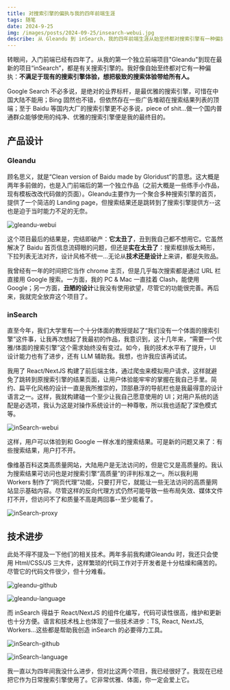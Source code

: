 ```yaml
---
title: 对搜索引擎的偏执与我的四年前端生涯
tags: 随笔
date: 2024-9-25  
img: /images/posts/2024-09-25/insearch-webui.jpg
describe: 从 Gleandu 到 inSearch，我的四年前端生涯从始至终都对搜索引擎有一种偏执。
---
```

转眼间，入门前端已经有四年了。从我的第一个独立前端项目"Gleandu"到现在最新的项目“inSearch”，都是有关搜索引擎的。我好像自始至终都对它有一种偏执：**不满足于现有的搜索引擎体验，想把极致的搜索体验带给所有人。**

Google Search 不必多说，是绝对的业界标杆，是最优雅的搜索引擎，可惜在中国大陆不能用；Bing 固然也不错，但依然存在一些广告堆砌在搜索结果列表的顶端；至于 Baidu 等国内大厂的搜索引擎更不必多说，piece of shit...做一个国内普通群众能够使用的纯净、优雅的搜索引擎便是我的最终目的。

## 产品设计

### Gleandu

顾名思义，就是“Clean version of Baidu made by Gloridust”的意思。这大概是两年多前做的，也是入门前端后的第一个独立作品（之前大概是一些练手小作品，现有模板改改代码做的页面）。Gleandu主要作为一个聚合多种搜索引擎的首页，提供了一个简洁的 Landing page，但搜索结果还是跳转到了搜索引擎提供方--这也是迫于当时能力不足的无奈。

![gleandu-webui](/images/posts/2024-09-25/gleandu-webui.jpg)

这个项目最后的结果是，完结即破产：**它太丑了**，丑到我自己都不想用它。它虽然解决了 Baidu 首页信息流碍眼的问题，但还是**实在太丑了**：搜索框排版太畸形，下拉列表无法对齐，设计风格不统一...无论从**技术还是设计**上来讲，都是失败品。

我曾经有一年的时间把它当作 chrome 主页，但是几乎每次搜索都是通过 URL 栏直接用 Google 搜索。一方面，我的 PC & Mac 一直挂着 Clash，能使用 Google；另一方面，**丑陋的设计**让我没有使用欲望，尽管它的功能很完善。再后来，我就完全放弃这个项目了。

### inSearch

直至今年，我们大学里有一个十分体面的教授提起了“我们没有一个体面的搜索引擎”这件事，让我再次想起了我最初的作品，我意识到，这十几年来，“需要一个优雅/体面的搜索引擎”这个需求始终没有变过。如今，我的技术水平有了提升，UI 设计能力也有了进步，还有 LLM 辅助我。我想，也许我应该再试试。

我用了 React/NextJS 构建了前后端主体，通过爬虫来模拟用户请求，这样就避免了跳转到原搜索引擎的结果页面，让用户体验能牢牢的掌握在我自己手里。简约、扁平化风格的设计一直是我所推崇的，顶部悬浮的导航栏也是我最得意的设计语言之一。这样，我就构建磕一个至少让我自己愿意使用的 UI；对用户系统的适配是必选项，我认为这是对操作系统设计的一种尊敬，所以我也适配了深色模式等。

![inSearch-webui](/images/posts/2024-09-25/inSearch-webui.jpg)

这样，用户可以体验到和 Google 一样水准的搜索结果。可是新的问题又来了：有些搜索结果，用户打不开。

像维基百科这类高质量网站，大陆用户是无法访问的，但是它又是高质量的。我认为搜索结果可访问也是对搜索引擎“高质量”的评判标准之一。所以我利用 Workers 制作了“网页代理”功能，只要打开它，就能让一些无法访问的高质量网站显示基础内容。尽管这样的反向代理方式仍然可能导致一些布局失效、媒体文件打不开，但访问不了和质量不高是两回事--至少能看了。

![inSearch-proxy](/images/posts/2024-09-25/inSearch-proxy.jpg)

## 技术进步

此处不得不提及一下他们的相关技术。两年多前我构建Gleandu 时，我还只会使用 Html/CSS/JS 三大件，这样繁琐的代码工作对于开发者是十分枯燥和痛苦的。尽管它的代码文件很少，但十分难看。

![gleandu-github](/images/posts/2024-09-25/gleandu-github.jpg)

![gleandu-language](/images/posts/2024-09-25/gleandu-language.jpg)

而 inSearch 得益于 React/NextJS 的组件化编写，代码可读性很高，维护和更新也十分方便。语言和技术栈上也体现了一些技术进步：TS, React, NextJS, Workers...这些都是帮助我创造 inSearch 的必要得力工具。

![inSearch-github](/images/posts/2024-09-25/inSearch-github.jpg)

![inSearch-language](/images/posts/2024-09-25/inSearch-language.jpg)

我一直以为四年间我没什么进步，但对比这两个项目，我已经很好了。我现在已经把它作为日常搜索引擎使用了。它非常优雅、体面，你一定会爱上它。